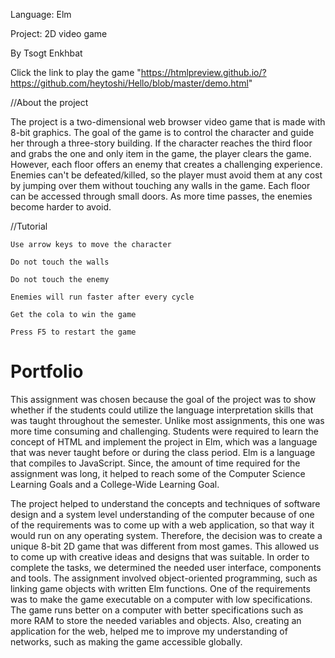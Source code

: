  Language: Elm
 
 Project: 2D video game
 
 By Tsogt Enkhbat
 
 Click the link to play the game "https://htmlpreview.github.io/?https://github.com/heytoshi/Hello/blob/master/demo.html"
 
 //About the project
 
  The project is a two-dimensional web browser video game that is made with 8-bit graphics. The goal of the game is to control the character and guide her through a three-story building. If the character reaches the third floor and grabs the one and only item in the game, the player clears the game. However, each floor offers an enemy that creates a challenging experience. Enemies can't be defeated/killed, so the player must avoid them at any cost by jumping over them without touching any walls in the game. Each floor can be accessed through small doors. As more time passes, the enemies become harder to avoid.


//Tutorial

    Use arrow keys to move the character

    Do not touch the walls

    Do not touch the enemy

    Enemies will run faster after every cycle

    Get the cola to win the game

    Press F5 to restart the game
    
# Portfolio

This assignment was chosen because the goal of the project was to show whether if the students could utilize the language interpretation skills that was taught throughout the semester. Unlike most assignments, this one was more time consuming and challenging. Students were required to learn the concept of HTML and implement the project in Elm, which was a language that was never taught before or during the class period. Elm is a language that compiles to JavaScript. Since, the amount of time required for the assignment was long, it helped to reach some of the Computer Science Learning Goals and a College-Wide Learning Goal.

The project helped to understand the concepts and techniques of software design and a system level understanding of the computer because of one of the requirements was to come up with a web application, so that way it would run on any operating system. Therefore, the decision was to create a unique 8-bit 2D game that was different from most games. This allowed us to come up with creative ideas and designs that was suitable. In order to complete the tasks, we determined the needed user interface, components and tools. The assignment involved object-oriented programming, such as linking game objects with written Elm functions. One of the requirements was to make the game executable on a computer with low specifications. The game runs better on a computer with better specifications such as more RAM to store the needed variables and objects. Also, creating an application for the web, helped me to improve my understanding of networks, such as making the game accessible globally.
